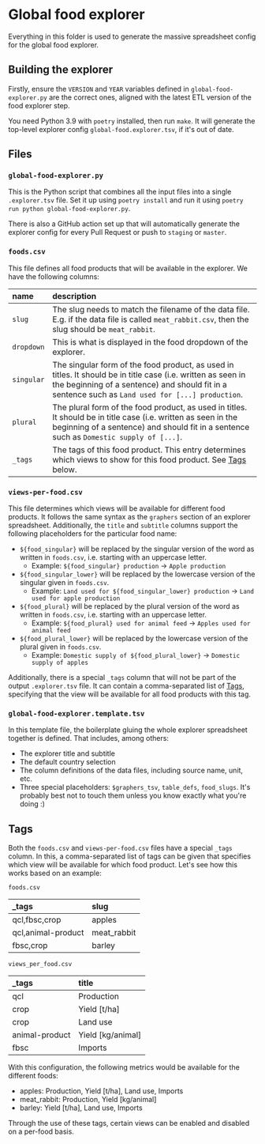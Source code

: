 # Global food explorer

Everything in this folder is used to generate the massive spreadsheet config for the global food explorer.

## Building the explorer

Firstly, ensure the `VERSION` and `YEAR` variables defined in `global-food-explorer.py` are the correct ones, aligned with the latest ETL version of the food explorer step.

You need Python 3.9 with `poetry` installed, then run `make`. It will generate the top-level explorer config `global-food.explorer.tsv`, if it's out of date.

## Files

### `global-food-explorer.py`

This is the Python script that combines all the input files into a single `.explorer.tsv` file.
Set it up using `poetry install` and run it using `poetry run python global-food-explorer.py`.

There is also a GitHub action set up that will automatically generate the explorer config for every Pull Request or push to `staging` or `master`.

### `foods.csv`

This file defines all food products that will be available in the explorer.
We have the following columns:

| name       | description                                                                                                                                                                                                       |
| :--------- | :---------------------------------------------------------------------------------------------------------------------------------------------------------------------------------------------------------------- |
| `slug`     | The slug needs to match the filename of the data file. E.g. if the data file is called `meat_rabbit.csv`, then the slug should be `meat_rabbit`.                                                                  |
| `dropdown` | This is what is displayed in the food dropdown of the explorer.                                                                                                                                                   |
| `singular` | The singular form of the food product, as used in titles. It should be in title case (i.e. written as seen in the beginning of a sentence) and should fit in a sentence such as `Land used for [...] production`. |
| `plural`   | The plural form of the food product, as used in titles. It should be in title case (i.e. written as seen in the beginning of a sentence) and should fit in a sentence such as `Domestic supply of [...]`.         |
| `_tags`    | The tags of this food product. This entry determines which views to show for this food product. See [Tags](#Tags) below.                                                                                          |

### `views-per-food.csv`

This file determines which views will be available for different food products.
It follows the same syntax as the `graphers` section of an explorer spreadsheet.
Additionally, the `title` and `subtitle` columns support the following placeholders for the particular food name:

- `${food_singular}` will be replaced by the singular version of the word as written in `foods.csv`, i.e. starting with an uppercase letter.
  - Example: `${food_singular} production` → `Apple production`
- `${food_singular_lower}` will be replaced by the lowercase version of the singular given in `foods.csv`.
  - Example: `Land used for ${food_singular_lower} production` → `Land used for apple production`
- `${food_plural}` will be replaced by the plural version of the word as written in `foods.csv`, i.e. starting with an uppercase letter.
  - Example: `${food_plural} used for animal feed` → `Apples used for animal feed`
- `${food_plural_lower}` will be replaced by the lowercase version of the plural given in `foods.csv`.
  - Example: `Domestic supply of ${food_plural_lower}` → `Domestic supply of apples`

Additionally, there is a special `_tags` column that will not be part of the output `.explorer.tsv` file.
It can contain a comma-separated list of [Tags](#Tags), specifying that the view will be available for all food products with this tag.

### `global-food-explorer.template.tsv`

In this template file, the boilerplate gluing the whole explorer spreadsheet together is defined. That includes, among others:

- The explorer title and subtitle
- The default country selection
- The column definitions of the data files, including source name, unit, etc.
- Three special placeholders: `$graphers_tsv`, `table_defs`, `food_slugs`.
  It's probably best not to touch them unless you know exactly what you're doing :)

## Tags

Both the `foods.csv` and `views-per-food.csv` files have a special `_tags` column.
In this, a comma-separated list of tags can be given that specifies which view will be available for which food product.
Let's see how this works based on an example:

`foods.csv`

| \_tags             | slug        |
| :----------------- | :---------- |
| qcl,fbsc,crop      | apples      |
| qcl,animal-product | meat_rabbit |
| fbsc,crop          | barley      |

`views_per_food.csv`

| \_tags         | title             |
| :------------- | :---------------- |
| qcl            | Production        |
| crop           | Yield [t/ha]      |
| crop           | Land use          |
| animal-product | Yield [kg/animal] |
| fbsc           | Imports           |

With this configuration, the following metrics would be available for the different foods:

- apples: Production, Yield [t/ha], Land use, Imports
- meat_rabbit: Production, Yield [kg/animal]
- barley: Yield [t/ha], Land use, Imports

Through the use of these tags, certain views can be enabled and disabled on a per-food basis.
